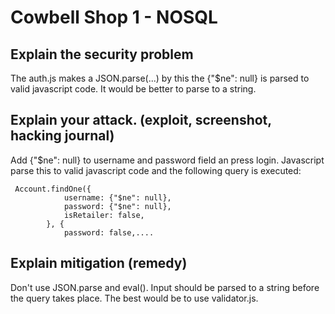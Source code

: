 # Cowbell Shop 1 - NOSQL
## Explain the security problem
The auth.js makes a JSON.parse(...) by this the {"$ne": null} is parsed to valid javascript code. It would be better to parse to a string.
## Explain your attack. (exploit, screenshot, hacking journal)
Add {"$ne": null} to username and password field an press login. Javascript parse this to valid javascript code and the following query is executed:
```
 Account.findOne({
            username: {"$ne": null},
            password: {"$ne": null},
            isRetailer: false,
        }, {
            password: false,....
```

## Explain mitigation (remedy)
Don't use JSON.parse and eval(). Input should be parsed to a string before the query takes place. The best would be to use validator.js.
